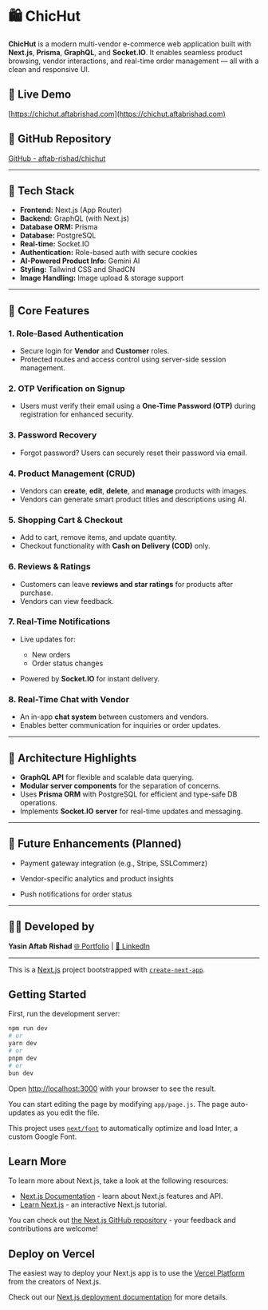 # 🛍️ ChicHut

**ChicHut** is a modern multi-vendor e-commerce web application built with **Next.js**, **Prisma**, **GraphQL**, and **Socket.IO**. It enables seamless product browsing, vendor interactions, and real-time order management — all with a clean and responsive UI.

## 🔗 Live Demo

[https://chichut.aftabrishad.com](https://chichut.aftabrishad.com)

## 📂 GitHub Repository

[GitHub - aftab-rishad/chichut](https://github.com/aftab-rishad/chichut)

---

## 🚀 Tech Stack

* **Frontend:** Next.js (App Router)
* **Backend:** GraphQL (with Next.js)
* **Database ORM:** Prisma
* **Database:** PostgreSQL
* **Real-time:** Socket.IO
* **Authentication:** Role-based auth with secure cookies
* **AI-Powered Product Info:** Gemini AI
* **Styling:** Tailwind CSS and ShadCN
* **Image Handling:** Image upload & storage support

---

## 🔑 Core Features

### 1. Role-Based Authentication

* Secure login for **Vendor** and **Customer** roles.
* Protected routes and access control using server-side session management.

### 2. OTP Verification on Signup

* Users must verify their email using a **One-Time Password (OTP)** during registration for enhanced security.

### 3. Password Recovery

* Forgot password? Users can securely reset their password via email.

### 4. Product Management (CRUD)

* Vendors can **create**, **edit**, **delete**, and **manage** products with images.
* Vendors can generate smart product titles and descriptions using AI.

### 5. Shopping Cart & Checkout

* Add to cart, remove items, and update quantity.
* Checkout functionality with **Cash on Delivery (COD)** only.

### 6. Reviews & Ratings

* Customers can leave **reviews and star ratings** for products after purchase.
* Vendors can view feedback.

### 7. Real-Time Notifications

* Live updates for:

  * New orders
  * Order status changes
* Powered by **Socket.IO** for instant delivery.

### 8. Real-Time Chat with Vendor

* An in-app **chat system** between customers and vendors.
* Enables better communication for inquiries or order updates.

---

## 🧠 Architecture Highlights

* **GraphQL API** for flexible and scalable data querying.
* **Modular server components** for the separation of concerns.
* Uses **Prisma ORM** with PostgreSQL for efficient and type-safe DB operations.
* Implements **Socket.IO server** for real-time updates and messaging.

---

## 📌 Future Enhancements (Planned)

* Payment gateway integration (e.g., Stripe, SSLCommerz)

* Vendor-specific analytics and product insights

* Push notifications for order status

---

## 👨‍💻 Developed by

**Yasin Aftab Rishad**
[🌐 Portfolio](https://www.aftabrishad.com) | [🔗 LinkedIn](https://www.linkedin.com/in/aftab-rishad)

---

This is a [Next.js](https://nextjs.org/) project bootstrapped with [`create-next-app`](https://github.com/vercel/next.js/tree/canary/packages/create-next-app).

## Getting Started

First, run the development server:

```bash
npm run dev
# or
yarn dev
# or
pnpm dev
# or
bun dev
```

Open [http://localhost:3000](http://localhost:3000) with your browser to see the result.

You can start editing the page by modifying `app/page.js`. The page auto-updates as you edit the file.

This project uses [`next/font`](https://nextjs.org/docs/basic-features/font-optimization) to automatically optimize and load Inter, a custom Google Font.

## Learn More

To learn more about Next.js, take a look at the following resources:

- [Next.js Documentation](https://nextjs.org/docs) - learn about Next.js features and API.
- [Learn Next.js](https://nextjs.org/learn) - an interactive Next.js tutorial.

You can check out [the Next.js GitHub repository](https://github.com/vercel/next.js/) - your feedback and contributions are welcome!

## Deploy on Vercel

The easiest way to deploy your Next.js app is to use the [Vercel Platform](https://vercel.com/new?utm_medium=default-template&filter=next.js&utm_source=create-next-app&utm_campaign=create-next-app-readme) from the creators of Next.js.

Check out our [Next.js deployment documentation](https://nextjs.org/docs/deployment) for more details.
